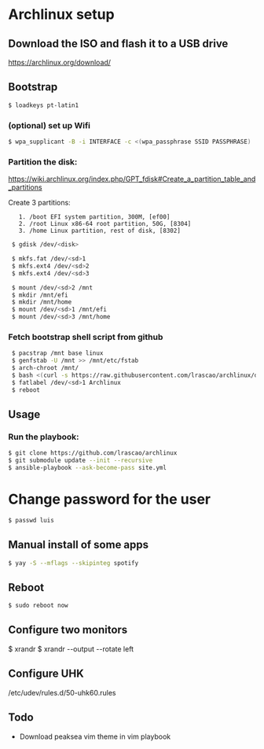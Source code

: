 # Archlinux setup

## Download the ISO and flash it to a USB drive

https://archlinux.org/download/

## Bootstrap

```bash
$ loadkeys pt-latin1
```

### (optional) set up Wifi

```bash
$ wpa_supplicant -B -i INTERFACE -c <(wpa_passphrase SSID PASSPHRASE)
```

### Partition the disk:
   https://wiki.archlinux.org/index.php/GPT_fdisk#Create_a_partition_table_and_partitions

   Create 3 partitions:

       1. /boot EFI system partition, 300M, [ef00]
       2. /root Linux x86-64 root partition, 50G, [8304]
       3. /home Linux partition, rest of disk, [8302]

```bash
 $ gdisk /dev/<disk>  

 $ mkfs.fat /dev/<sd>1
 $ mkfs.ext4 /dev/<sd>2
 $ mkfs.ext4 /dev/<sd>3

 $ mount /dev/<sd>2 /mnt
 $ mkdir /mnt/efi
 $ mkdir /mnt/home
 $ mount /dev/<sd>1 /mnt/efi
 $ mount /dev/<sd>3 /mnt/home
```

### Fetch bootstrap shell script from github

```bash
 $ pacstrap /mnt base linux 
 $ genfstab -U /mnt >> /mnt/etc/fstab
 $ arch-chroot /mnt/
 $ bash <(curl -s https://raw.githubusercontent.com/lrascao/archlinux/develop/bootstrap.sh)
 $ fatlabel /dev/<sd>1 Archlinux
 $ reboot
```

## Usage

### Run the playbook:

```bash
$ git clone https://github.com/lrascao/archlinux
$ git submodule update --init --recursive
$ ansible-playbook --ask-become-pass site.yml
```

# Change password for the user
```bash
$ passwd luis
```

## Manual install of some apps

```bash
$ yay -S --mflags --skipinteg spotify
```

## Reboot

```bash
$ sudo reboot now
```

## Configure two monitors

$ xrandr
$ xrandr --output <output> --rotate left

## Configure UHK
/etc/udev/rules.d/50-uhk60.rules

## Todo

* Download peaksea vim theme in vim playbook
